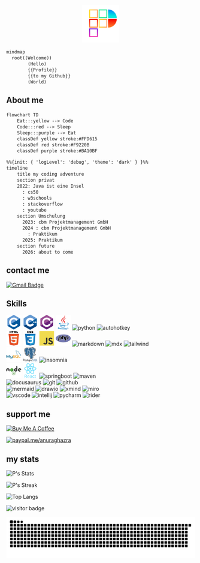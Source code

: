 <p align="center">
<img src="./github.png" alt="logo" width="100px" height="100px">
</p>

```mermaid
mindmap
  root((Welcome))
        (Hello)
        {{Profile}}
        {{to my Github}}
        (World)
```

## About me

```mermaid
flowchart TD
    Eat:::yellow --> Code
    Code:::red --> Sleep
    Sleep:::purple --> Eat
    classDef yellow stroke:#FFD615
    classDef red stroke:#F9220B
    classDef purple stroke:#BA10BF
```

```mermaid
%%{init: { 'logLevel': 'debug', 'theme': 'dark' } }%%
timeline
    title my coding adventure
    section privat
    2022: Java ist eine Insel
      : cs50
      : w3schools
      : stackoverflow
      : youtube
    section Umschulung
      2023: cbm Projektmanagement GmbH
      2024 : cbm Projektmanagement GmbH
        : Praktikum
      2025: Praktikum
    section future
      2026: about to come
```

## contact me

[![Gmail Badge](https://img.shields.io/badge/-Gmail-d14836?style=flat-square&logo=Gmail&logoColor=white&link=mail@jayrajroshan1@gmail.com)](mailto:mail@prwz.maiwandi@gmail.com)

## Skills

<div> 
    <img src="https://raw.githubusercontent.com/devicons/devicon/master/icons/c/c-original.svg" alt="c" width="40" height="40"/> 
  <img src="https://raw.githubusercontent.com/devicons/devicon/master/icons/cplusplus/cplusplus-original.svg" alt="cplusplus" width="40" height="40"/> 
  <img src="https://raw.githubusercontent.com/devicons/devicon/master/icons/csharp/csharp-original.svg" alt="csharp" width="40" height="40"/>   
  <img src="https://raw.githubusercontent.com/devicons/devicon/master/icons/java/java-original.svg" alt="java" width="40" height="40"/> 
  <img src="https://upload.wikimedia.org/wikipedia/commons/thumb/c/c3/Python-logo-notext.svg/1869px-Python-logo-notext.svg.png" alt="python" width="40" height="40"/> 
  <img src="https://icons.veryicon.com/png/o/business/vscode-program-item-icon/autohotkey.png" alt="autohotkey" width="40" height="40"/> 
  <br>

  <img src="https://raw.githubusercontent.com/devicons/devicon/master/icons/html5/html5-original-wordmark.svg" alt="html5" width="40" height="40"/> 
  <img src="https://raw.githubusercontent.com/devicons/devicon/master/icons/css3/css3-original-wordmark.svg" alt="css3" width="40" height="40"/> 
  <img src="https://raw.githubusercontent.com/devicons/devicon/master/icons/javascript/javascript-original.svg" alt="javascript" width="40" height="40"/> 
  <img src="https://raw.githubusercontent.com/devicons/devicon/master/icons/php/php-original.svg" alt="php" width="40" height="40"/> 
  <img src="https://grafxflow.co.uk/storage/app/uploads/public/5ad/e5b/d9b/thumb_891_566_0_0_0_auto.png" alt="markdown" height="40"/> 
  <img src="https://www.svgrepo.com/show/354053/mdx.svg" alt="mdx" width="40" height="40"/> 
  <img src="https://www.vectorlogo.zone/logos/tailwindcss/tailwindcss-icon.svg" alt="tailwind" width="40" height="40"/> 
  <br>

  <img src="https://raw.githubusercontent.com/devicons/devicon/master/icons/mysql/mysql-original-wordmark.svg" alt="mysql" width="40" height="40"/> 
  <img src="https://raw.githubusercontent.com/devicons/devicon/master/icons/postgresql/postgresql-original-wordmark.svg" alt="postgresql" width="40" height="40"/> 
  <img src="https://www.svgrepo.com/show/353904/insomnia.svg" alt="insomnia" width="40" height="40"/> 
  <br>

  <img src="https://raw.githubusercontent.com/devicons/devicon/master/icons/nodejs/nodejs-original-wordmark.svg" alt="nodejs" width="40" height="40"/> 
  <img src="https://raw.githubusercontent.com/devicons/devicon/master/icons/react/react-original-wordmark.svg" alt="react" width="40" height="40"/> 
  <img src="https://repository-images.githubusercontent.com/224387520/cec4b2c7-85e1-4d88-b664-8dcf6bdab0a3" alt="springboot" width="40" height="40"/> 
  <img src="https://www.svgrepo.com/show/373829/maven.svg" alt="maven" width="40" height="40"/> 
  <br>

  <img src="https://docusaurus.io/img/docusaurus_keytar.svg" alt="docusaurus" width="40" height="40"/> 
  <img src="https://git-scm.com/images/logos/downloads/Git-Icon-1788C.png" alt="git" width="40" height="40"/> 
  <img src="https://www.svgrepo.com/show/475654/github-color.svg" alt="github" width="40" height="40"/> 
  <br>

  <img src="https://media.dev.to/cdn-cgi/image/width=1080,height=1080,fit=cover,gravity=auto,format=auto/https%3A%2F%2Fdev-to-uploads.s3.amazonaws.com%2Fuploads%2Farticles%2Fnquzpg7otfuyrhjyhvhp.png" alt="mermaid" width="40" height="40"/> 
  <img src="https://upload.wikimedia.org/wikipedia/commons/thumb/3/3e/Diagrams.net_Logo.svg/768px-Diagrams.net_Logo.svg.png" alt="drawio" width="40" height="40"/> 
  <img src="https://upload.wikimedia.org/wikipedia/commons/thumb/1/13/Antu_xmind.svg/1200px-Antu_xmind.svg.png" alt="xmind" width="40" height="40"/> 
  <img src="https://asset.brandfetch.io/idAnDTFapY/idYC5f2L1X.png" alt="miro" width="40" height="40"/> 
  <br>

  <img src="https://cdn.worldvectorlogo.com/logos/visual-studio-code-1.svg" alt="vscode" width="40" height="40"/> 
  <img src="https://upload.wikimedia.org/wikipedia/commons/thumb/9/9c/IntelliJ_IDEA_Icon.svg/2048px-IntelliJ_IDEA_Icon.svg.png" alt="intellij" width="40" height="40"/> 
  <img src="https://upload.wikimedia.org/wikipedia/commons/thumb/1/1d/PyCharm_Icon.svg/1024px-PyCharm_Icon.svg.png" alt="pycharm" width="40" height="40"/> 
  <img src="https://upload.wikimedia.org/wikipedia/commons/6/6e/JetBrains_Rider_Icon.svg" alt="rider" width="40" height="40"/> 
</div>

## support me

<a href="https://www.buymeacoffee.com/p76ers" target="_blank" rel="noreferrer nofollow">
<img src="https://cdn.buymeacoffee.com/buttons/default-red.png" alt="Buy Me A Coffee" height="40" width="170" >
</a>

[![paypal.me/anuraghazra](https://ionicabizau.github.io/badges/paypal.svg)](https://www.paypal.me/p76ers)

## my stats

![P's Stats](https://github-readme-stats.vercel.app/api?username=p76ers&theme=radical&show_icons=true&hide_border=false&count_private=true)

![P's Streak](https://github-readme-streak-stats.herokuapp.com/?user=p76ers&theme=radical&hide_border=false)

![Top Langs](https://github-readme-stats.vercel.app/api/top-langs/?username=p76ers&layout=compact&theme=radical&hide_border=false)

![visitor badge](https://visitor-badge.laobi.icu/badge?page_id=p76ers.visitor-badge&left_color=lightgreen&right_color=orangered) 

<picture>
  <source media="(prefers-color-scheme: dark)" srcset="https://raw.githubusercontent.com/p76ers/p76ers/output/github-contribution-grid-snake-dark.svg">
  <source media="(prefers-color-scheme: light)" srcset="https://raw.githubusercontent.com/p76ers/p76ers/output/github-contribution-grid-snake.svg">
  <img alt="github contribution grid snake animation" src="https://raw.githubusercontent.com/p76ers/p76ers/output/github-contribution-grid-snake.svg">
</picture>
